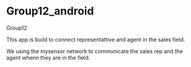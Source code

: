 Group12_android
===============

Group12


This app is build to connect representattive and agent in the sales field.

We using the mysensor network to communicate the sales rep and the agent whenn they are in the field.
